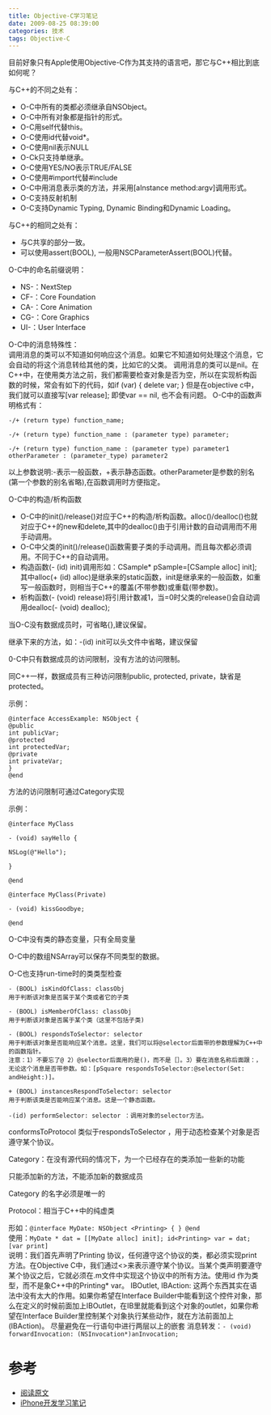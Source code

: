 ```yaml
---
title: Objective-C学习笔记
date: 2009-08-25 08:39:00
categories: 技术
tags: Objective-C
---
```


目前好象只有Apple使用Objective-C作为其支持的语言吧，那它与C++相比到底如何呢？

<!-- More -->

与C++的不同之处有：
* O-C中所有的类都必须继承自NSObject。
* O-C中所有对象都是指针的形式。
* O-C用self代替this。
* O-C使用id代替void*。
* O-C使用nil表示NULL
* O-Ck只支持单继承。
* O-C使用YES/NO表示TRUE/FALSE
* O-C使用#import代替#include
* O-C中用消息表示类的方法，并采用[aInstance method:argv]调用形式。
* O-C支持反射机制
* O-C支持Dynamic Typing, Dynamic Binding和Dynamic Loading。

与C++的相同之处有：
* 与C共享的部分一致。
* 可以使用assert(BOOL), 一般用NSCParameterAssert(BOOL)代替。

O-C中的命名前缀说明：
* NS-：NextStep
* CF-：Core Foundation
* CA-：Core Animation
* CG-：Core Graphics
* UI-：User Interface

O-C中的消息特殊性：  
调用消息的类可以不知道如何响应这个消息。如果它不知道如何处理这个消息，它会自动的将这个消息转给其他的类，比如它的父类。
调用消息的类可以是nil。在C++中，在使用类方法之前，我们都需要检查对象是否为空，所以在实现析构函数的时候，常会有如下的代码，如if (var) { delete var; } 但是在objective c中，我们就可以直接写[var release]; 即使var == nil, 也不会有问题。
O-C中的函数声明格式有：
```
-/+ (return type) function_name;

-/+ (return type) function_name : (parameter type) parameter;

-/+ (return type) function_name : (parameter type) parameter1 otherParameter : (parameter_type) parameter2
```

以上参数说明:-表示一般函数，+表示静态函数。otherParameter是参数的别名(第一个参数的别名省略),在函数调用时方便指定。

O-C中的构造/析构函数
* O-C中的init()/release()对应于C++的构造/析构函数。alloc()/dealloc()也就对应于C++的new和delete,其中的dealloc()由于引用计数的自动调用而不用手动调用。
* O-C中父类的init()/release()函数需要子类的手动调用。而且每次都必须调用。不同于C++的自动调用。
* 构造函数(- (id) init)调用形如：CSample* pSample=[CSample alloc] init];其中alloc(+ (id) alloc)是继承来的static函数，init是继承来的一般函数，如重写一般函数时，则相当于C++的覆盖(不带参数)或重载(带参数)。
* 析构函数(- (void) release)将引用计数减1，当=0时父类的release()会自动调用dealloc(- (void) dealloc);

当O-C没有数据成员时，可省略{},建议保留。

继承下来的方法，如：-(id) init可以头文件中省略，建议保留

0-C中只有数据成员的访问限制，没有方法的访问限制。

同C++一样，数据成员有三种访问限制public, protected, private，缺省是protected。

示例：
```
@interface AccessExample: NSObject { 
@public 
int publicVar; 
@protected 
int protectedVar; 
@private 
int privateVar; 
} 
@end
```

方法的访问限制可通过Category实现

示例：
```
@interface MyClass

- (void) sayHello {

NSLog(@"Hello"); 

} 

@end 

@interface MyClass(Private)

- (void) kissGoodbye;

@end 
```

O-C中没有类的静态变量，只有全局变量

O-C中的数组NSArray可以保存不同类型的数据。

O-C也支持run-time时的类类型检查
```
- (BOOL) isKindOfClass: classObj 
用于判断该对象是否属于某个类或者它的子类

- (BOOL) isMemberOfClass: classObj 
用于判断该对象是否属于某个类（这里不包括子类)

- (BOOL) respondsToSelector: selector 
用于判断该对象是否能响应某个消息。这里，我们可以将@selector后面带的参数理解为C++中的函数指针。 
注意：1）不要忘了@ 2）@selector后面用的是()，而不是［］。3）要在消息名称后面跟：，无论这个消息是否带参数。如：[pSquare respondsToSelector:@selector(Set: andHeight:)]。

+ (BOOL) instancesRespondToSelector: selector 
用于判断该类是否能响应某个消息。这是一个静态函数。

-(id) performSelector: selector ：调用对象的selector方法。
```

conformsToProtocol 类似于respondsToSelector ，用于动态检查某个对象是否遵守某个协议。

Category：在没有源代码的情况下，为一个已经存在的类添加一些新的功能

只能添加新的方法，不能添加新的数据成员

Category 的名字必须是唯一的

Protocol：相当于C++中的纯虚类

形如：`@interface MyDate: NSObject <Printing> { } @end`  
使用：`MyDate * dat = [[MyDate alloc] init]; id<Printing> var = dat; [var print]`  
说明：我们首先声明了Printing 协议，任何遵守这个协议的类，都必须实现print 方法。在Objective C中，我们通过<>来表示遵守某个协议。当某个类声明要遵守某个协议之后，它就必须在.m文件中实现这个协议中的所有方法。使用id<Printing> 作为类型，而不是象C++中的Printing* var。
IBOutlet, IBAction: 这两个东西其实在语法中没有太大的作用。如果你希望在Interface Builder中能看到这个控件对象，那么在定义的时候前面加上IBOutlet，在IB里就能看到这个对象的outlet，如果你希望在Interface Builder里控制某个对象执行某些动作，就在方法前面加上(IBAction)。
尽量避免在一行语句中进行两层以上的嵌套
消息转发：`- (void) forwardInvocation: (NSInvocation*)anInvocation;`

# 参考
* [阅读原文](http://www.cppblog.com/ietj/archive/2009/08/25/94346.html)
* [iPhone开发学习笔记](http://blog.csdn.net/huanglx1984/archive/2009/07/06/4325377.aspx)